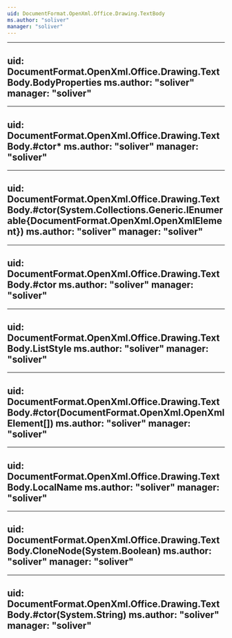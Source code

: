 ```yaml
---
uid: DocumentFormat.OpenXml.Office.Drawing.TextBody
ms.author: "soliver"
manager: "soliver"
---
```


---
uid: DocumentFormat.OpenXml.Office.Drawing.TextBody.BodyProperties
ms.author: "soliver"
manager: "soliver"
---

---
uid: DocumentFormat.OpenXml.Office.Drawing.TextBody.#ctor*
ms.author: "soliver"
manager: "soliver"
---

---
uid: DocumentFormat.OpenXml.Office.Drawing.TextBody.#ctor(System.Collections.Generic.IEnumerable{DocumentFormat.OpenXml.OpenXmlElement})
ms.author: "soliver"
manager: "soliver"
---

---
uid: DocumentFormat.OpenXml.Office.Drawing.TextBody.#ctor
ms.author: "soliver"
manager: "soliver"
---

---
uid: DocumentFormat.OpenXml.Office.Drawing.TextBody.ListStyle
ms.author: "soliver"
manager: "soliver"
---

---
uid: DocumentFormat.OpenXml.Office.Drawing.TextBody.#ctor(DocumentFormat.OpenXml.OpenXmlElement[])
ms.author: "soliver"
manager: "soliver"
---

---
uid: DocumentFormat.OpenXml.Office.Drawing.TextBody.LocalName
ms.author: "soliver"
manager: "soliver"
---

---
uid: DocumentFormat.OpenXml.Office.Drawing.TextBody.CloneNode(System.Boolean)
ms.author: "soliver"
manager: "soliver"
---

---
uid: DocumentFormat.OpenXml.Office.Drawing.TextBody.#ctor(System.String)
ms.author: "soliver"
manager: "soliver"
---
